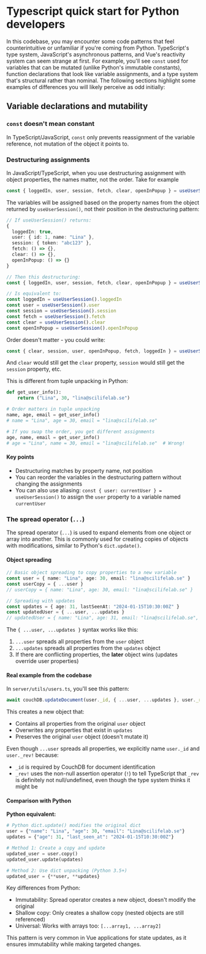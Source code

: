 # Typescript quick start for Python developers

In this codebase, you may encounter some code patterns that feel counterintuitive or unfamiliar if you're coming from Python. TypeScript's type system, JavaScript's asynchronous patterns, and Vue's reactivity system can seem strange at first. For example, you'll see `const` used for variables that can be mutated (unlike Python's immutable constants), function declarations that look like variable assignments, and a type system that's structural rather than nominal. The following sections highlight some examples of differences you will likely perceive as odd initially:

## Variable declarations and mutability

### `const` doesn't mean constant

In TypeScript/JavaScript, `const` only prevents reassignment of the variable reference, not mutation of the object it points to.

### Destructuring assignments

In JavaScript/TypeScript, when you use destructuring assignment with object properties, the names matter, not the order. Take for example

```ts
const { loggedIn, user, session, fetch, clear, openInPopup } = useUserSession()
```

The variables will be assigned based on the property names from the object returned by `useUserSession()`, not their position in the destructuring pattern:

```ts
// If useUserSession() returns:
{
  loggedIn: true,
  user: { id: 1, name: "Lina" },
  session: { token: "abc123" },
  fetch: () => {},
  clear: () => {},
  openInPopup: () => {}
}

// Then this destructuring:
const { loggedIn, user, session, fetch, clear, openInPopup } = useUserSession()

// Is equivalent to:
const loggedIn = useUserSession().loggedIn
const user = useUserSession().user
const session = useUserSession().session
const fetch = useUserSession().fetch
const clear = useUserSession().clear
const openInPopup = useUserSession().openInPopup
```

Order doesn't matter - you could write:

```ts
const { clear, session, user, openInPopup, fetch, loggedIn } = useUserSession()
```

And `clear` would still get the `clear` property, `session` would still get the `session` property, etc.

This is different from tuple unpacking in Python:

```python
def get_user_info():
    return ("Lina", 30, "lina@scilifelab.se")

# Order matters in tuple unpacking
name, age, email = get_user_info()
# name = "Lina", age = 30, email = "lina@scilifelab.se"

# If you swap the order, you get different assignments
age, name, email = get_user_info()
# age = "Lina", name = 30, email = "lina@scilifelab.se"  # Wrong!
```

#### Key points

- Destructuring matches by property name, not position
- You can reorder the variables in the destructuring pattern without changing the assignments
- You can also use aliasing: `const { user: currentUser } = useUserSession()` to assign the `user` property to a variable named `currentUser`

### The spread operator (`...`)

The spread operator (`...`) is used to expand elements from one object or array into another. This is commonly used for creating copies of objects with modifications, similar to Python's `dict.update()`.

#### Object spreading

```ts
// Basic object spreading to copy properties to a new variable
const user = { name: "Lina", age: 30, email: "lina@scilifelab.se" }
const userCopy = { ...user }
// userCopy = { name: "Lina", age: 30, email: "lina@scilifelab.se" }

// Spreading with updates
const updates = { age: 31, lastSeenAt: "2024-01-15T10:30:00Z" }
const updatedUser = { ...user, ...updates }
// updatedUser = { name: "Lina", age: 31, email: "lina@scilifelab.se", lastSeenAt: "2024-01-15T10:30:00Z" }
```

The `{ ...user, ...updates }` syntax works like this:

1. `...user` spreads all properties from the `user` object
2. `...updates` spreads all properties from the `updates` object
3. If there are conflicting properties, the **later** object wins (updates override user properties)

#### Real example from the codebase

In `server/utils/users.ts`, you'll see this pattern:

```ts
await couchDB.updateDocument(user._id, { ...user, ...updates }, user._rev!)
```

This creates a new object that:

- Contains all properties from the original `user` object
- Overwrites any properties that exist in `updates`
- Preserves the original `user` object (doesn't mutate it)

Even though `...user` spreads all properties, we explicitly name `user._id` and `user._rev!` because:

- `_id` is required by CouchDB for document identification
- `_rev!` uses the non-null assertion operator (`!`) to tell TypeScript that `_rev` is definitely not null/undefined, even though the type system thinks it might be


#### Comparison with Python

**Python equivalent:**

```python
# Python dict.update() modifies the original dict
user = {"name": "Lina", "age": 30, "email": "Lina@scilifelab.se"}
updates = {"age": 31, "last_seen_at": "2024-01-15T10:30:00Z"}

# Method 1: Create a copy and update
updated_user = user.copy()
updated_user.update(updates)

# Method 2: Use dict unpacking (Python 3.5+)
updated_user = {**user, **updates}
```

Key differences from Python:

- Immutability: Spread operator creates a new object, doesn't modify the original
- Shallow copy: Only creates a shallow copy (nested objects are still referenced)
- Universal: Works with arrays too: `[...array1, ...array2]`

This pattern is very common in Vue applications for state updates, as it ensures immutability while making targeted changes.
